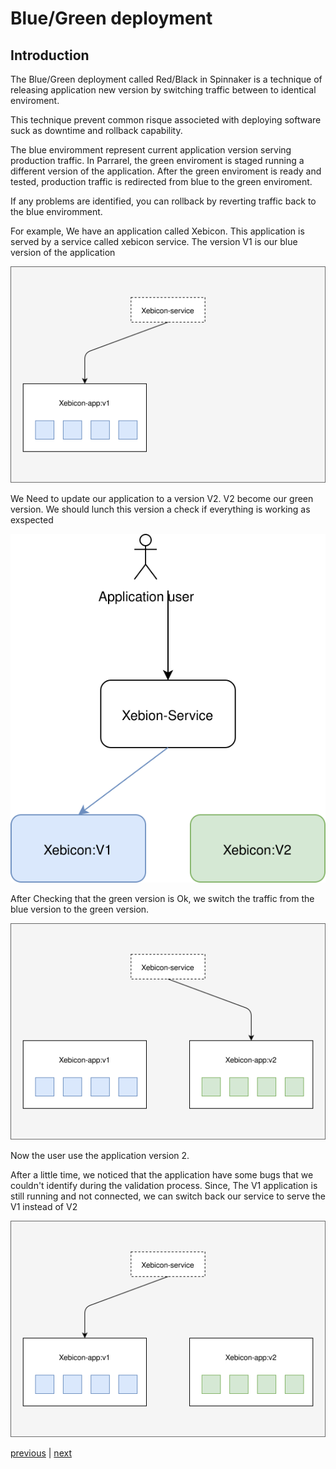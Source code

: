 # Blue/Green deployment
## Introduction


The Blue/Green deployment called Red/Black in Spinnaker is a technique of releasing application new version by switching traffic between to identical enviroment.

This technique prevent common risque associeted with deploying software suck as downtime and rollback capability.

The blue enviromment represent current application version serving production traffic. In Parrarel, the green enviroment is staged running a different version of the application. After the green enviroment is ready and tested, production traffic is redirected from blue to the green enviroment.

If any problems are identified, you can rollback by reverting traffic back to the blue enviromment.

For example, We have an application called Xebicon. This application is served by a service called xebicon service. The version V1 is our blue version of the application

<p align="center">
  <img src="images/B_G-Blue.svg"/>
</p>

We Need to update our application to a version V2. V2 become our green version. We should lunch this version a check if everything is working as exspected

![Lunch Green version](images/B_G-Green.svg)

After Checking that the green version is Ok, we switch the traffic from the blue version to the green version. 

![Lunch Green version](images/B_G-Switch.svg)

Now the user use the application version 2.

After a little time, we noticed that the application have some bugs that we couldn't identify during the validation process. Since, The V1 application is still running and not connected, we can switch back our service to serve the V1 instead of V2

![Switch Back to the blue version](images/B_G-KO.svg)

[previous](../part2/exercise2/README.md) | [next](./exercice1/README.md)

